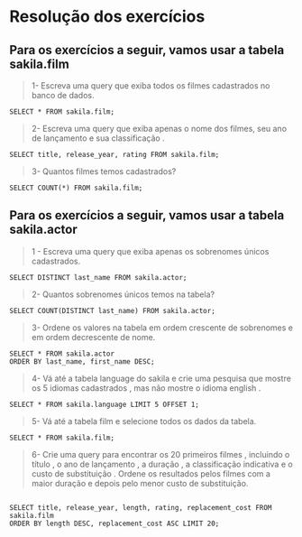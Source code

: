 # Resolução dos exercícios 

## Para os exercícios a seguir, vamos usar a tabela sakila.film

> 1- Escreva uma query que exiba todos os filmes cadastrados no banco de dados.

```console
SELECT * FROM sakila.film;
```

> 2- Escreva uma query que exiba apenas o nome dos filmes, seu ano de lançamento e sua classificação .

```console
SELECT title, release_year, rating FROM sakila.film;
```

> 3- Quantos filmes temos cadastrados?

```console
SELECT COUNT(*) FROM sakila.film;
```

## Para os exercícios a seguir, vamos usar a tabela sakila.actor

> 1 - Escreva uma query que exiba apenas os sobrenomes únicos cadastrados.

```console
SELECT DISTINCT last_name FROM sakila.actor;
```

> 2- Quantos sobrenomes únicos temos na tabela?

```console
SELECT COUNT(DISTINCT last_name) FROM sakila.actor;
```

> 3- Ordene os valores na tabela em ordem crescente de sobrenomes e em ordem decrescente de nome.

```console
SELECT * FROM sakila.actor
ORDER BY last_name, first_name DESC;
```

> 4- Vá até a tabela language do sakila e crie uma pesquisa que mostre os 5 idiomas cadastrados , mas não mostre o idioma english .

```console
SELECT * FROM sakila.language LIMIT 5 OFFSET 1;
```

> 5- Vá até a tabela film e selecione todos os dados da tabela.

```console
SELECT * FROM sakila.film;
```

> 6- Crie uma query para encontrar os 20 primeiros filmes , incluindo o título , o ano de lançamento , a duração , a classificação indicativa e o custo de substituição . Ordene os resultados pelos filmes com a maior duração e depois pelo menor custo de substituição.

```console

SELECT title, release_year, length, rating, replacement_cost FROM sakila.film
ORDER BY length DESC, replacement_cost ASC LIMIT 20;
```

